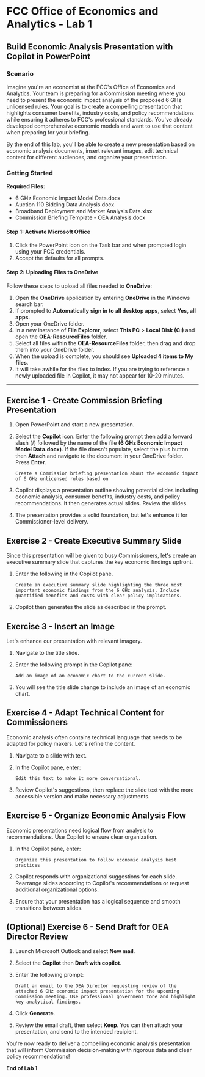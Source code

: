 # FCC Office of Economics and Analytics - Lab 1
## Build Economic Analysis Presentation with Copilot in PowerPoint

### Scenario
Imagine you're an economist at the FCC's Office of Economics and Analytics. Your team is preparing for a Commission meeting where you need to present the economic impact analysis of the proposed 6 GHz unlicensed rules. Your goal is to create a compelling presentation that highlights consumer benefits, industry costs, and policy recommendations while ensuring it adheres to FCC's professional standards. You've already developed comprehensive economic models and want to use that content when preparing for your briefing.

By the end of this lab, you'll be able to create a new presentation based on economic analysis documents, insert relevant images, edit technical content for different audiences, and organize your presentation.

### Getting Started

**Required Files:**
- 6 GHz Economic Impact Model Data.docx
- Auction 110 Bidding Data Analysis.docx  
- Broadband Deployment and Market Analysis Data.xlsx
- Commission Briefing Template - OEA Analysis.docx

#### Step 1: Activate Microsoft Office 
1. Click the PowerPoint icon on the Task bar and when prompted login using your FCC credentials.
2. Accept the defaults for all prompts.

#### Step 2: Uploading Files to OneDrive
Follow these steps to upload all files needed to **OneDrive**:

1. Open the **OneDrive** application by entering **OneDrive** in the Windows search bar.
2. If prompted to **Automatically sign in to all desktop apps**, select **Yes, all apps**.
3. Open your OneDrive folder.
4. In a new instance of **File Explorer**, select **This PC** > **Local Disk (C:)** and open the **OEA-ResourceFiles** folder.
5. Select all files within the **OEA-ResourceFiles** folder, then drag and drop them into your OneDrive folder.
6. When the upload is complete, you should see **Uploaded 4 items to My files**.
7. It will take awhile for the files to index. If you are trying to reference a newly uploaded file in Copilot, it may not appear for 10-20 minutes.

---

## Exercise 1 - Create Commission Briefing Presentation

1. Open PowerPoint and start a new presentation.

2. Select the **Copilot** icon. Enter the following prompt then add a forward slash (/) followed by the name of the file **(6 GHz Economic Impact Model Data.docx)**. If the file doesn't populate, select the plus button then **Attach** and navigate to the document in your OneDrive folder. Press **Enter**.
    
    ```
    Create a Commission briefing presentation about the economic impact of 6 GHz unlicensed rules based on
    ```

3. Copilot displays a presentation outline showing potential slides including economic analysis, consumer benefits, industry costs, and policy recommendations. It then generates actual slides. Review the slides.

4. The presentation provides a solid foundation, but let's enhance it for Commissioner-level delivery.

## Exercise 2 - Create Executive Summary Slide

Since this presentation will be given to busy Commissioners, let's create an executive summary slide that captures the key economic findings upfront.

1. Enter the following in the Copilot pane.

     ```
     Create an executive summary slide highlighting the three most important economic findings from the 6 GHz analysis. Include quantified benefits and costs with clear policy implications. 
     ```

2. Copilot then generates the slide as described in the prompt.

## Exercise 3 - Insert an Image

Let's enhance our presentation with relevant imagery.

1. Navigate to the title slide. 

2. Enter the following prompt in the Copilot pane:

    ```
    Add an image of an economic chart to the current slide. 
    ```

3. You will see the title slide change to include an image of an economic chart. 

## Exercise 4 - Adapt Technical Content for Commissioners

Economic analysis often contains technical language that needs to be adapted for policy makers. Let's refine the content.

1. Navigate to a slide with text.

2. In the Copilot pane, enter:
    
    ```
    Edit this text to make it more conversational.
    ```

3. Review Copilot's suggestions, then replace the slide text with the more accessible version and make necessary adjustments.

## Exercise 5 - Organize Economic Analysis Flow

Economic presentations need logical flow from analysis to recommendations. Use Copilot to ensure clear organization.

1. In the Copilot pane, enter:

    ```
    Organize this presentation to follow economic analysis best practices
    ```

2. Copilot responds with organizational suggestions for each slide. Rearrange slides according to Copilot's recommendations or request additional organizational options.

3. Ensure that your presentation has a logical sequence and smooth transitions between slides.

<!-- ## Exercise 6 - Add Comparative Analysis Slide

Let's enhance the presentation with auction performance data for context.

1. In the Copilot pane, enter:

    ```
    Create a slide comparing 6 GHz economic projections with historical auction performance data, using insights from our Auction 110 analysis.
    ```

2. Reference the auction document by typing: **/Auction 110 Bidding Data Analysis.docx**

3. Review the comparative analysis suggestions and select **Insert** to add this contextual slide. -->

## (Optional) Exercise 6 - Send Draft for OEA Director Review

1. Launch Microsoft Outlook and select **New mail**.

2. Select the **Copilot** then **Draft with copilot**.

3. Enter the following prompt:

    ```
    Draft an email to the OEA Director requesting review of the attached 6 GHz economic impact presentation for the upcoming Commission meeting. Use professional government tone and highlight key analytical findings.
    ```

4. Click **Generate**.

5. Review the email draft, then select **Keep**. You can then attach your presentation, and send to the intended recipient.

You're now ready to deliver a compelling economic analysis presentation that will inform Commission decision-making with rigorous data and clear policy recommendations!

**End of Lab 1**